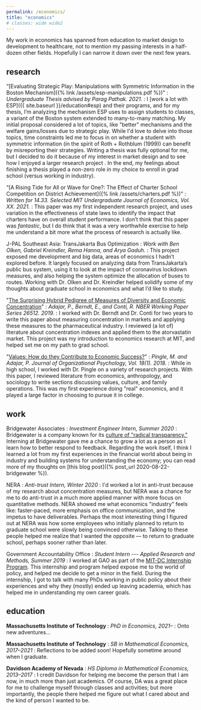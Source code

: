 ```yaml
---
permalink: /economics/
title: "economics"
# classes: wide wide2
---
```


My work in economics has spanned from education to market design to development to healthcare, not to mention my passing interests in a half-dozen other fields. Hopefully I can narrow it down over the next few years.

## research

“[Evaluating Strategic Play: Manipulations with Symmetric Information in the Boston Mechanism]({% link /assets/esp-manipulations.pdf %})"
: *Undergraduate Thesis advised by Parag Pathak. 2021.*
: I [work a lot with ESP]({{ site.baseurl }}/education#esp) and their programs, and for my thesis, I’m analyzing the mechanism ESP uses to assign students to classes, a variant of the Boston system extended to many-to-many matching. My initial proposal considered a lot of topics, like "better" mechanisms and the welfare gains/losses due to strategic play. While I'd love to delve into those topics, time constraints led me to focus in on whether a student with symmetric information (in the spirit of Roth + Rothblum (1999)) can benefit by misreporting their strategies. Writing a thesis was fully optional for me, but I decided to do it because of my interest in market design and to see how I enjoyed a larger research project . In the end, my feelings about finishing a thesis played a non-zero role in my choice to enroll in grad school (versus working in industry).

“[A Rising Tide for All or Wave for One?: The Effect of Charter School Competition on District Achievement]({% link /assets/charters.pdf %})”
: *Written for 14.33. Selected MIT Undergraduate Journal of Economics, Vol. XX. 2021.*
: This paper was my first independent research project, and uses variation in the effectiveness of state laws to identify the impact that charters have on overall student performance. I don’t think that this paper was *fantastic*, but I do think that it was a very worthwhile exercise to help me understand a bit more what the process of research is actually like. 

J-PAL Southeast Asia: TransJakarta Bus Optimization
: *Work with Ben Olken, Gabriel Kreindler, Rema Hanna, and Arya Gaduh.*
: This project exposed me development and big data, areas of economics I hadn’t explored before. It largely focused on analyzing data from TransJakarta’s public bus system, using it to look at the impact of coronavirus lockdown measures, and also helping the system optimize the allocation of buses to routes. Working with Dr. Olken and Dr. Kreindler helped solidify some of my thoughts about graduate school in economics and what I’d like to study.

"[The Surprising Hybrid Pedigree of Measures of Diversity and Economic Concentration](https://www.nber.org/papers/w26512.pdf)"
: *Adajar, P., Berndt, E., and Conti, R. NBER Working Paper Series 26512. 2019.*
: I worked with Dr. Berndt and Dr. Conti for two years to write this paper about measuring concentration in markets and applying these measures to the pharmaceutical industry. I reviewed (a lot of) literature about concentration indexes and applied them to the atorvastatin market. This project was my introduction to economics research at MIT, and helped set me on my path to grad school.

"[Values: How do they Contribute to Economic Success?](http://www.na-businesspress.com/JOP/JOP18-1/PingleM_18_1.pdf)"
: *Pingle, M. and Adajar, P. Journal of Organizational Psychology, Vol. 18(1). 2018.*
: While in high school, I worked with Dr. Pingle on a variety of research projects. With this paper, I reviewed literature from economics, anthropology, and sociology to write sections discussing values, culture, and family operations. This was my first experience doing "real" economics, and it played a large factor in choosing to pursue it in college.

## work
Bridgewater Associates
: *Investment Engineer Intern, Summer 2020*
: Bridgewater is a company known for its [culture of "radical transparency."](https://www.bridgewater.com/media-archive/culture/) Interning at Bridgewater gave me a chance to grow a lot as a person as I learn how to better respond to feedback. Regarding the work itself, I think I learned a lot from my first experiences in the financial world about being in industry and building systems for understanding the economy; you can read more of my thoughts on [this blog post]({% post_url 2020-08-22-bridgewater %}).

NERA
: *Anti-trust Intern, Winter 2020*
: I'd worked a lot in anti-trust because of my research about concentration measures, but NERA was a chance for me to do anti-trust in a much more applied manner with more focus on quantitative methods. NERA showed me what economics "industry" feels like: faster-paced, more emphasis on office communication, and the impetus to have deliverables. Perhaps the most interesting thing I figured out at NERA was how some employees who initially planned to return to graduate school were slowly being convinced otherwise. Talking to these people helped me realize that I wanted the opposite — to return to graduate school, perhaps sooner rather than later.

Government Accountability Office
: *Student Intern --- Applied Research and Methods, Summer 2019*
: I worked at GAO as part of the [MIT-DC Internship Program](https://summerwash.mit.edu/). This internship and program helped expose me to the world of policy, and helped me decide to get a minor in the field. During the internship, I got to talk with many PhDs working in public policy about their experiences and why they (mostly) ended up leaving academia, which has helped me in understanding my own career goals.

## education

**Massachusetts Institute of Technology**
: *PhD in Economics, 2021–*
: Onto new adventures…

**Massachusetts Institute of Technology**
: *SB in Mathematical Economics, 2017–2021*
: Reflections to be added soon! Hopefully sometime around when I graduate.

**Davidson Academy of Nevada**
: *HS Diploma in Mathematical Economics, 2013–2017*
: I credit Davidson for helping me become the person that I am now, in much more than just academics. Of course, DA was a great place for me to challenge myself through classes and activities; but more importantly, the people there helped me figure out what I cared about and the kind of person I wanted to be.

